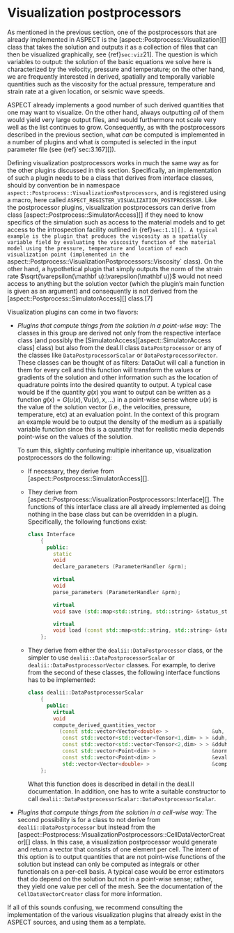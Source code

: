 # Visualization postprocessors

As mentioned in the previous section, one of the postprocessors that are
already implemented in ASPECT is the
[aspect::Postprocess::Visualization][] class that takes the solution and
outputs it as a collection of files that can then be visualized graphically,
see {ref}`sec:viz`21]. The question is which variables to output:
the solution of the basic equations we solve here is characterized by the
velocity, pressure and temperature; on the other hand, we are frequently
interested in derived, spatially and temporally variable quantities such as
the viscosity for the actual pressure, temperature and strain rate at a given
location, or seismic wave speeds.

ASPECT already implements a good number of such
derived quantities that one may want to visualize. On the other hand, always
outputting *all* of them would yield very large output files, and would
furthermore not scale very well as the list continues to grow. Consequently,
as with the postprocessors described in the previous section, what *can* be
computed is implemented in a number of plugins and what *is* computed is
selected in the input parameter file (see {ref}`sec:3.167][]).

Defining visualization postprocessors works in much the same way as for the
other plugins discussed in this section. Specifically, an implementation of
such a plugin needs to be a class that derives from interface classes, should
by convention be in namespace
`aspect::Postprocess::VisualizationPostprocessors`, and is registered using a
macro, here called `ASPECT_REGISTER_VISUALIZATION_POSTPROCESSOR`. Like the
postprocessor plugins, visualization postprocessors can derive from class
[aspect::Postprocess::SimulatorAccess][] if they need to know specifics of the
simulation such as access to the material models and to get access to the
introspection facility outlined in {ref}`sec:1.1][]. A typical example is
the plugin that produces the viscosity as a spatially variable field by
evaluating the viscosity function of the material model using the pressure,
temperature and location of each visualization point (implemented in the
`aspect::Postprocess::VisualizationPostprocessors::Viscosity` class). On the
other hand, a hypothetical plugin that simply outputs the norm of the strain
rate $\sqrt{\varepsilon(\mathbf
  u):\varepsilon(\mathbf u)}$ would not need access to anything but the
solution vector (which the plugin&rsquo;s main function is given as an
argument) and consequently is not derived from the
[aspect::Postprocess::SimulatorAccess][] class.[7]

Visualization plugins can come in two flavors:

-   *Plugins that compute things from the solution in a point-wise way:* The
    classes in this group are derived not only from the respective interface
    class (and possibly the [SimulatorAccess][aspect::SimulatorAccess class]
    class) but also from the deal.II class `DataPostprocessor` or any of the
    classes like `DataPostprocessorScalar` or `DataPostprocessorVector`. These
    classes can be thought of as filters: DataOut will call a function in them
    for every cell and this function will transform the values or gradients of
    the solution and other information such as the location of quadrature
    points into the desired quantity to output. A typical case would be if the
    quantity $g(x)$ you want to output can be written as a function
    $g(x) = G(u(x),\nabla u(x), x, ...)$ in a point-wise sense where $u(x)$ is
    the value of the solution vector (i.e., the velocities, pressure,
    temperature, etc) at an evaluation point. In the context of this program
    an example would be to output the density of the medium as a spatially
    variable function since this is a quantity that for realistic media
    depends point-wise on the values of the solution.

    To sum this, slightly confusing multiple inheritance up, visualization
    postprocessors do the following:

    -   If necessary, they derive from
        [aspect::Postprocess::SimulatorAccess][].

    -   They derive from
        [aspect::Postprocess::VisualizationPostprocessors::Interface][]. The
        functions of this interface class are all already implemented as doing
        nothing in the base class but can be overridden in a plugin.
        Specifically, the following functions exist:

        ``` c++
        class Interface
            {
              public:
                static
                void
                declare_parameters (ParameterHandler &prm);

                virtual
                void
                parse_parameters (ParameterHandler &prm);

                virtual
                void save (std::map<std::string, std::string> &status_strings) const;

                virtual
                void load (const std::map<std::string, std::string> &status_strings);
            };
        ```

    -   They derive from either the `dealii::DataPostprocessor` class, or the
        simpler to use `dealii::DataPostprocessorScalar` or
        `dealii::DataPostprocessorVector` classes. For example, to derive from
        the second of these classes, the following interface functions has to
        be implemented:

        ``` c++
        class dealii::DataPostprocessorScalar
            {
              public:
                virtual
                void
                compute_derived_quantities_vector
                  (const std::vector<Vector<double> >              &uh,
                   const std::vector<std::vector<Tensor<1,dim> > > &duh,
                   const std::vector<std::vector<Tensor<2,dim> > > &dduh,
                   const std::vector<Point<dim> >                  &normals,
                   const std::vector<Point<dim> >                  &evaluation_points,
                   std::vector<Vector<double> >                    &computed_quantities) const;
            };
        ```

        What this function does is described in detail in the deal.II
        documentation. In addition, one has to write a suitable constructor to
        call `dealii::DataPostprocessorScalar::DataPostprocessorScalar`.

-   *Plugins that compute things from the solution in a cell-wise way:* The
    second possibility is for a class to not derive from
    `dealii::DataPostprocessor` but instead from the
    [aspect::Postprocess::VisualizationPostprocessors::CellDataVectorCreator][]
    class. In this case, a visualization postprocessor would generate and
    return a vector that consists of one element per cell. The intent of this
    option is to output quantities that are not point-wise functions of the
    solution but instead can only be computed as integrals or other
    functionals on a per-cell basis. A typical case would be error estimators
    that do depend on the solution but not in a point-wise sense; rather, they
    yield one value per cell of the mesh. See the documentation of the
    `CellDataVectorCreator` class for more information.

If all of this sounds confusing, we recommend consulting the implementation of
the various visualization plugins that already exist in the 
ASPECT sources, and using them as a template.
